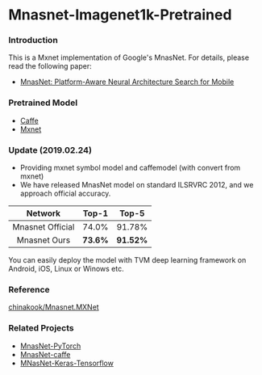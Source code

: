 # Mnasnet-Imagenet1k-Pretrained

### Introduction

This is a Mxnet implementation of Google's MnasNet. For details, please read the following paper:

- [MnasNet: Platform-Aware Neural Architecture Search for Mobile](https://arxiv.org/pdf/1807.11626.pdf)


### Pretrained Model

+ [Caffe](https://pan.baidu.com/s/1FOmVKyiYcNWqkT9X5YcyLQ)
+ [Mxnet](https://pan.baidu.com/s/1MyZM2VpKMItBFunWMTnt6Q)


### Update (2019.02.24)
+ Providing mxnet symbol model  and caffemodel (with convert from mxnet)
+ We have released MnasNet model on standard ILSRVRC 2012, and we approach official accuracy.

| Network    | Top-1   |   Top-5   |
  :------:   | :----:  |   :-----:  
| Mnasnet Official    |  74.0%  |   91.78%   |
| Mnasnet Ours        |  **73.6%**  |   **91.52%**   |

You can easily deploy the model with TVM deep learning framework on Android, iOS, Linux or Winows etc.

### Reference

[chinakook/Mnasnet.MXNet](https://github.com/chinakook/Mnasnet.MXNet)

### Related Projects

- [MnasNet-PyTorch](https://github.com/AnjieZheng/MnasNet-PyTorch)
- [MnasNet-caffe](https://github.com/LiJianfei06/MnasNet-caffe)
- [MNasNet-Keras-Tensorflow](https://github.com/Shathe/MNasNet-Keras-Tensorflow)

